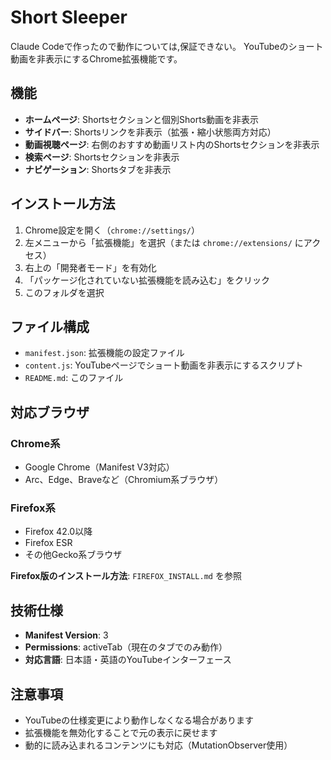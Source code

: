 # Short Sleeper

Claude Codeで作ったので動作については,保証できない。
YouTubeのショート動画を非表示にするChrome拡張機能です。

## 機能

- **ホームページ**: Shortsセクションと個別Shorts動画を非表示
- **サイドバー**: Shortsリンクを非表示（拡張・縮小状態両方対応）
- **動画視聴ページ**: 右側のおすすめ動画リスト内のShortsセクションを非表示
- **検索ページ**: Shortsセクションを非表示
- **ナビゲーション**: Shortsタブを非表示

## インストール方法

1. Chrome設定を開く（`chrome://settings/`）
2. 左メニューから「拡張機能」を選択（または `chrome://extensions/` にアクセス）
3. 右上の「開発者モード」を有効化
4. 「パッケージ化されていない拡張機能を読み込む」をクリック
5. このフォルダを選択

## ファイル構成

- `manifest.json`: 拡張機能の設定ファイル
- `content.js`: YouTubeページでショート動画を非表示にするスクリプト
- `README.md`: このファイル

## 対応ブラウザ

### Chrome系
- Google Chrome（Manifest V3対応）
- Arc、Edge、Braveなど（Chromium系ブラウザ）

### Firefox系
- Firefox 42.0以降
- Firefox ESR
- その他Gecko系ブラウザ

**Firefox版のインストール方法**: `FIREFOX_INSTALL.md` を参照

## 技術仕様

- **Manifest Version**: 3
- **Permissions**: activeTab（現在のタブでのみ動作）
- **対応言語**: 日本語・英語のYouTubeインターフェース

## 注意事項

- YouTubeの仕様変更により動作しなくなる場合があります
- 拡張機能を無効化することで元の表示に戻せます
- 動的に読み込まれるコンテンツにも対応（MutationObserver使用）
